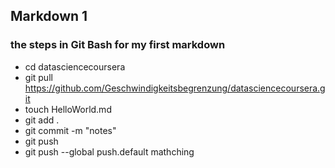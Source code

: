 ## Markdown 1
### the steps in Git Bash for my first markdown
* cd datasciencecoursera
* git pull https://github.com/Geschwindigkeitsbegrenzung/datasciencecoursera.git
* touch HelloWorld.md
* git add .
* git commit -m "notes"
* git push
* git push --global push.default mathching
